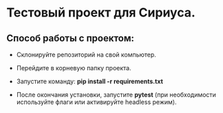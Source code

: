 # Тестовый проект для Сириуса.

## 

## Способ работы с проектом:

- Склонируйте репозиторий на свой компьютер.

- Перейдите в корневую папку проекта.

- Запустите команду: **pip install -r requirements.txt**

- После окончания установки, запустите **pytest** (при необходимости используйте флаги или активируйте headless режим).